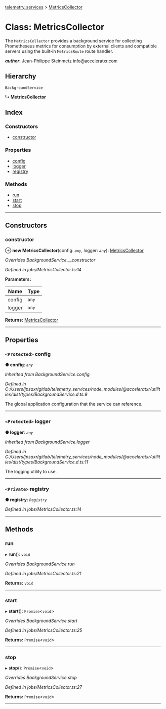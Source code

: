 [telemetry_services](../README.md) > [MetricsCollector](../classes/metricscollector.md)

# Class: MetricsCollector

The `MetricsCollector` provides a background service for collecting Prometheseus metrics for consumption by external clients and compatible servers using the built-in `MetricsRoute` route handler.

*__author__*: Jean-Philippe Steinmetz [info@acceleratxr.com](mailto:info@acceleratxr.com)

## Hierarchy

 `BackgroundService`

**↳ MetricsCollector**

## Index

### Constructors

* [constructor](metricscollector.md#constructor)

### Properties

* [config](metricscollector.md#config)
* [logger](metricscollector.md#logger)
* [registry](metricscollector.md#registry)

### Methods

* [run](metricscollector.md#run)
* [start](metricscollector.md#start)
* [stop](metricscollector.md#stop)

---

## Constructors

<a id="constructor"></a>

###  constructor

⊕ **new MetricsCollector**(config: *`any`*, logger: *`any`*): [MetricsCollector](metricscollector.md)

*Overrides BackgroundService.__constructor*

*Defined in jobs/MetricsCollector.ts:14*

**Parameters:**

| Name | Type |
| ------ | ------ |
| config | `any` |
| logger | `any` |

**Returns:** [MetricsCollector](metricscollector.md)

___

## Properties

<a id="config"></a>

### `<Protected>` config

**● config**: *`any`*

*Inherited from BackgroundService.config*

*Defined in C:/Users/jpsaxr/gitlab/telemetry_services/node_modules/@acceleratxr/utilities/dist/types/BackgroundService.d.ts:9*

The global application configuration that the service can reference.

___
<a id="logger"></a>

### `<Protected>` logger

**● logger**: *`any`*

*Inherited from BackgroundService.logger*

*Defined in C:/Users/jpsaxr/gitlab/telemetry_services/node_modules/@acceleratxr/utilities/dist/types/BackgroundService.d.ts:11*

The logging utility to use.

___
<a id="registry"></a>

### `<Private>` registry

**● registry**: *`Registry`*

*Defined in jobs/MetricsCollector.ts:14*

___

## Methods

<a id="run"></a>

###  run

▸ **run**(): `void`

*Overrides BackgroundService.run*

*Defined in jobs/MetricsCollector.ts:21*

**Returns:** `void`

___
<a id="start"></a>

###  start

▸ **start**(): `Promise`<`void`>

*Overrides BackgroundService.start*

*Defined in jobs/MetricsCollector.ts:25*

**Returns:** `Promise`<`void`>

___
<a id="stop"></a>

###  stop

▸ **stop**(): `Promise`<`void`>

*Overrides BackgroundService.stop*

*Defined in jobs/MetricsCollector.ts:27*

**Returns:** `Promise`<`void`>

___

